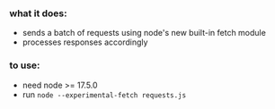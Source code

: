 ### what it does:
- sends a batch of requests using node's new built-in fetch module
- processes responses accordingly
### to use:
- need node >= 17.5.0
- run `node --experimental-fetch requests.js`
